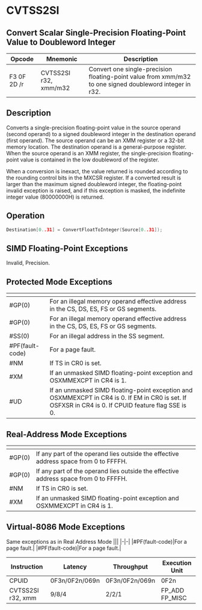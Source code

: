 # CVTSS2SI
 
## Convert Scalar Single-Precision Floating-Point Value to Doubleword Integer
 
 
|Opcode|Mnemonic|Description|
|-|-|-|
|F3 0F 2D /r|CVTSS2SI r32, xmm/m32|Convert one single-precision floating-point value from xmm/m32 to one signed doubleword integer in r32.|
 
## Description
 
Converts a single-precision floating-point value in the source operand (second operand) to a signed doubleword integer in the destination operand (first operand). The source operand can be an XMM register or a 32-bit memory location. The destination operand is a general-purpose register. When the source operand is an XMM register, the single-precision floating-point value is contained in the low doubleword of the register.
 
When a conversion is inexact, the value returned is rounded according to the rounding control bits in the MXCSR register. If a converted result is larger than the maximum signed doubleword integer, the floating-point invalid exception is raised, and if this exception is masked, the indefinite integer value (80000000H) is returned.
 
 
## Operation
 
```c
Destination[0..31] = ConvertFloatToInteger(Source[0..31]);

```
 
 
## SIMD Floating-Point Exceptions
 
Invalid, Precision.
 
## Protected Mode Exceptions
 
|[]()||
|-|-|
|#GP(0)|For an illegal memory operand effective address in the CS, DS, ES, FS or GS segments.|
|#GP(0)|For an illegal memory operand effective address in the CS, DS, ES, FS or GS segments.|
|#SS(0)|For an illegal address in the SS segment.|
|#PF(fault-code)|For a page fault.|
|#NM|If TS in CR0 is set.|
|#XM|If an unmasked SIMD floating-point exception and OSXMMEXCPT in CR4 is 1.|
|#UD|If an unmasked SIMD floating-point exception and OSXMMEXCPT in CR4 is 0. If EM in CR0 is set. If OSFXSR in CR4 is 0. If CPUID feature flag SSE is 0.|
 
## Real-Address Mode Exceptions
 
|[]()||
|-|-|
|#GP(0)|If any part of the operand lies outside the effective address space from 0 to FFFFH.|
|#GP(0)|If any part of the operand lies outside the effective address space from 0 to FFFFH.|
|#NM|If TS in CR0 is set.|
|#XM|If an unmasked SIMD floating-point exception and OSXMMEXCPT in CR4 is 1.|
 
## Virtual-8086 Mode Exceptions
 
Same exceptions as in Real Address Mode
|[]()||
|-|-|
|#PF(fault-code)|For a page fault.|
|#PF(fault-code)|For a page fault.|
 
|Instruction|Latency|Throughput|Execution Unit|
|-|-|-|-|
|CPUID|0F3n/0F2n/069n|0F3n/0F2n/069n|0F2n|
|CVTSS2SI r32, xmm|9/8/4|2/2/1|FP_ADD FP_MISC|
